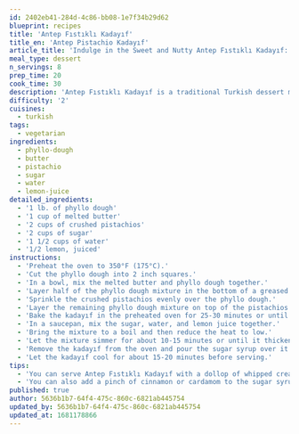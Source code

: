 ```yaml
---
id: 2402eb41-284d-4c86-bb08-1e7f34b29d62
blueprint: recipes
title: 'Antep Fıstıklı Kadayıf'
title_en: 'Antep Pistachio Kadayıf'
article_title: 'Indulge in the Sweet and Nutty Antep Fıstıklı Kadayıf: A Turkish Dessert Recipe'
meal_type: dessert
n_servings: 8
prep_time: 20
cook_time: 30
description: 'Antep Fıstıklı Kadayıf is a traditional Turkish dessert made from shredded phyllo dough that is layered with a mixture of crushed pistachios and sugar syrup. This dessert has a crunchy texture and a sweet, nutty flavor that is sure to satisfy your sweet tooth. This recipe serves eight people and takes approximately 50 minutes to prepare and cook.'
difficulty: '2'
cuisines:
  - turkish
tags:
  - vegetarian
ingredients:
  - phyllo-dough
  - butter
  - pistachio
  - sugar
  - water
  - lemon-juice
detailed_ingredients:
  - '1 lb. of phyllo dough'
  - '1 cup of melted butter'
  - '2 cups of crushed pistachios'
  - '2 cups of sugar'
  - '1 1/2 cups of water'
  - '1/2 lemon, juiced'
instructions:
  - 'Preheat the oven to 350°F (175°C).'
  - 'Cut the phyllo dough into 2 inch squares.'
  - 'In a bowl, mix the melted butter and phyllo dough together.'
  - 'Layer half of the phyllo dough mixture in the bottom of a greased 9x13 inch baking dish.'
  - 'Sprinkle the crushed pistachios evenly over the phyllo dough.'
  - 'Layer the remaining phyllo dough mixture on top of the pistachios.'
  - 'Bake the kadayıf in the preheated oven for 25-30 minutes or until the phyllo dough is golden brown.'
  - 'In a saucepan, mix the sugar, water, and lemon juice together.'
  - 'Bring the mixture to a boil and then reduce the heat to low.'
  - 'Let the mixture simmer for about 10-15 minutes or until it thickens.'
  - 'Remove the kadayıf from the oven and pour the sugar syrup over it while it is still hot.'
  - 'Let the kadayıf cool for about 15-20 minutes before serving.'
tips:
  - 'You can serve Antep Fıstıklı Kadayıf with a dollop of whipped cream or a scoop of vanilla ice cream for a richer dessert experience.'
  - 'You can also add a pinch of cinnamon or cardamom to the sugar syrup for extra flavor.'
published: true
author: 5636b1b7-64f4-475c-860c-6821ab445754
updated_by: 5636b1b7-64f4-475c-860c-6821ab445754
updated_at: 1681178866
---
```

